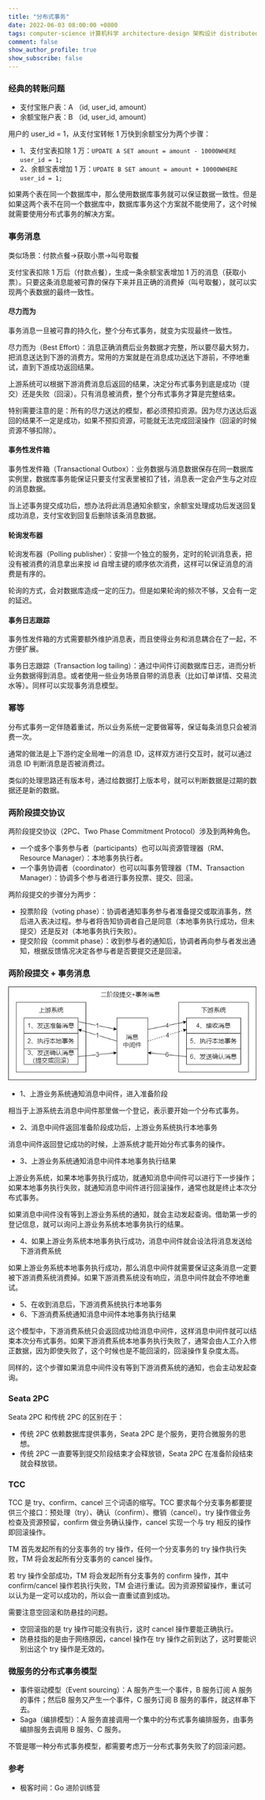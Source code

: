 ```yaml
---
title: "分布式事务"
date: 2022-06-03 08:00:00 +0800
tags: computer-science 计算机科学 architecture-design 架构设计 distributed-system 分布式系统 transaction 事务
comment: false
show_author_profile: true
show_subscribe: false
---
```


### 经典的转账问题

- 支付宝账户表：A （id, user_id, amount）
- 余额宝账户表：B （id, user_id, amount）

用户的 user_id = 1，从支付宝转帐 1 万快到余额宝分为两个步骤：

- 1、支付宝表扣除 1 万：`UPDATE A SET amount = amount - 10000WHERE user_id = 1;`
- 2、余额宝表增加 1 万：`UPDATE B SET amount = amount + 10000WHERE user_id = 1;`

如果两个表在同一个数据库中，那么使用数据库事务就可以保证数据一致性。但是如果这两个表不在同一个数据库中，数据库事务这个方案就不能使用了，这个时候就需要使用分布式事务的解决方案。

### 事务消息

类似场景：付款点餐->获取小票->叫号取餐

支付宝表扣除 1 万后（付款点餐），生成一条余额宝表增加 1 万的消息（获取小票）。只要这条消息能被可靠的保存下来并且正确的消费掉（叫号取餐），就可以实现两个表数据的最终一致性。

#### 尽力而为

事务消息一旦被可靠的持久化，整个分布式事务，就变为实现最终一致性。

尽力而为（Best Effort）：消息正确消费后业务数据才完整，所以要尽最大努力，把消息送达到下游的消费方。常用的方案就是在消息成功送达下游前，不停地重试，直到下游成功返回结果。

上游系统可以根据下游消费消息后返回的结果，决定分布式事务到底是成功（提交）还是失败（回滚）。只有消息被消费，整个分布式事务才算是完整结束。

特别需要注意的是：所有的尽力送达的模型，都必须预扣资源。因为尽力送达后返回的结果不一定是成功，如果不预扣资源，可能就无法完成回滚操作（回滚的时候资源不够扣除）。

#### 事务性发件箱

事务性发件箱（Transactional Outbox）：业务数据与消息数据保存在同一数据库实例里，数据库事务能保证只要支付宝表里被扣了钱，消息表一定会产生与之对应的消息数据。

当上述事务提交成功后，想办法将此消息通知余额宝，余额宝处理成功后发送回复成功消息，支付宝收到回复后删除该条消息数据。

#### 轮询发布器

轮询发布器（Polling publisher）：安排一个独立的服务，定时的轮训消息表，把没有被消费的消息拿出来按 id 自增主键的顺序依次消费，这样可以保证消息的消费是有序的。

轮询的方式，会对数据库造成一定的压力。但是如果轮询的频次不够，又会有一定的延迟。

#### 事务日志跟踪

事务性发件箱的方式需要额外维护消息表，而且使得业务和消息耦合在了一起，不方便扩展。

事务日志跟踪（Transaction log tailing）：通过中间件订阅数据库日志，进而分析业务数据得到消息。或者使用一些业务场景自带的消息表（比如订单详情、交易流水等）。同样可以实现事务消息模型。

### 幂等

分布式事务一定伴随着重试，所以业务系统一定要做幂等，保证每条消息只会被消费一次。

通常的做法是上下游约定全局唯一的消息 ID，这样双方进行交互时，就可以通过消息 ID 判断消息是否被消费过。

类似的处理思路还有版本号，通过给数据打上版本号，就可以判断数据是过期的数据还是新的数据。

### 两阶段提交协议

两阶段提交协议（2PC、Two Phase Commitment Protocol）涉及到两种角色。

- 一个或多个事务参与者（participants）也可以叫资源管理器（RM、Resource Manager）：本地事务执行者。
- 一个事务协调者（coordinator）也可以叫事务管理器（TM、Transaction Manager）：协调多个参与者进行事务投票、提交、回滚。

两阶段提交的步骤分为两步：

- 投票阶段（voting phase）：协调者通知事务参与者准备提交或取消事务，然后进入表决过程。参与者将告知协调者自己是同意（本地事务执行成功，但未提交）还是反对（本地事务执行失败）。
- 提交阶段（commit phase）：收到参与者的通知后，协调者再向参与者发出通知，根据反馈情况决定各参与者是否要提交还是回滚。

### 两阶段提交 + 事务消息

<div style="text-align: center; margin: 5px auto">
<img src="/image/computer-science/architecture-design/transaction-2pc-msg.drawio.png">
</div>

- 1、上游业务系统通知消息中间件，进入准备阶段

相当于上游系统去消息中间件那里做一个登记，表示要开始一个分布式事务。

- 2、消息中间件返回准备阶段成功后，上游业务系统执行本地事务

消息中间件返回登记成功的时候，上游系统才能开始分布式事务的操作。

- 3、上游业务系统通知消息中间件本地事务执行结果

上游业务系统，如果本地事务执行成功，就通知消息中间件可以进行下一步操作；如果本地事务执行失败，就通知消息中间件进行回滚操作，通常也就是终止本次分布式事务。

如果消息中间件没有等到上游业务系统的通知，就会主动发起查询。借助第一步的登记信息，就可以询问上游业务系统本地事务执行的结果。

- 4、如果上游业务系统本地事务执行成功，消息中间件就会设法将消息发送给下游消费系统

如果上游业务系统本地事务执行成功，那么消息中间件就需要保证这条消息一定要被下游消费系统消费掉。如果下游消费系统没有响应，消息中间件就会不停地重试。

- 5、在收到消息后，下游消费系统执行本地事务
- 6、下游消费系统通知消息中间件本地事务执行结果

这个模型中，下游消费系统只会返回成功给消息中间件，这样消息中间件就可以结束本次分布式事务。如果下游消费系统本地事务执行失败了，通常会由人工介入修正数据，因为即使失败了，这个时候也是不能回滚的，回滚操作复杂度太高。

同样的，这个步骤如果消息中间件没有等到下游消费系统的通知，也会主动发起查询。

### Seata 2PC

Seata 2PC 和传统 2PC 的区别在于：

- 传统 2PC 依赖数据库提供事务，Seata 2PC 是个服务，更符合微服务的思想。
- 传统 2PC 一直要等到提交阶段结束才会释放锁，Seata 2PC 在准备阶段结束就会释放锁。

### TCC

TCC 是 try、confirm、cancel 三个词语的缩写。TCC 要求每个分支事务都要提供三个接口：预处理（try）、确认（confirm）、撤销（cancel）。try 操作做业务检查及资源预留，confirm 做业务确认操作，cancel 实现一个与 try 相反的操作即回滚操作。

TM 首先发起所有的分支事务的 try 操作，任何一个分支事务的 try 操作执行失败，TM 将会发起所有分支事务的 cancel 操作。

若 try 操作全部成功，TM 将会发起所有分支事务的 confirm 操作，其中 confirm/cancel 操作若执行失败，TM 会进行重试。因为资源预留操作，重试可以认为是一定可以成功的，所以会一直重试直到成功。

需要注意空回滚和防悬挂的问题。

- 空回滚指的是 try 操作可能没有执行，这时 cancel 操作要能正确执行。
- 防悬挂指的是由于网络原因，cancel 操作在 try 操作之前到达了，这时要能识别出这个 try 操作是无效的。

### 微服务的分布式事务模型

- 事件驱动模型（Event sourcing）：A 服务产生一个事件，B 服务订阅 A 服务的事件；然后B 服务又产生一个事件，C 服务订阅 B 服务的事件，就这样串下去。
- Saga（编排模型）：A 服务直接调用一个集中的分布式事务编排服务，由事务编排服务去调用 B 服务、C 服务。

不管是哪一种分布式事务模型，都需要考虑万一分布式事务失败了的回滚问题。

### 参考

- 极客时间：Go 进阶训练营
